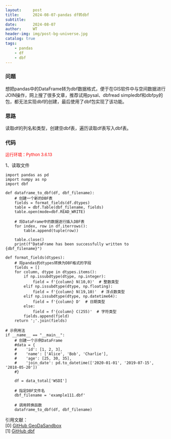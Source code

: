 ```yaml
---
layout:     post
title:      2024-08-07-pandas df转dbf
subtitle:   
date:       2024-08-07
author:     WT
header-img: img/post-bg-universe.jpg
catalog: true
tags:
    - pandas
    - df
    - dbf
---
```


### 问题
想把pandas中的DataFrame转为dbf数据格式，便于在GIS软件中与空间数据进行JOIN操作，网上搜了很多文章，推荐试用pysal、dbfread
simpledbf和dbfpy的包，都无法实现dbf的创建，最后使用了dbf包实现了该功能。

### 思路 
读取df的列名和类型，创建空dbf表，遍历读取df表写入dbf表。 

### 代码
<font size=2 color=Red>运行环境：Python 3.6.13</font>    

1、读取文件    
```
import pandas as pd
import numpy as np
import dbf

def dataframe_to_dbf(df, dbf_filename):
    # 创建一个新的DBF表
    fields = format_fields(df.dtypes)
    table = dbf.Table(dbf_filename, fields)
    table.open(mode=dbf.READ_WRITE)

    # 将DataFrame中的数据逐行插入DBF表
    for index, row in df.iterrows():
        table.append(tuple(row))

    table.close()
    print(f"DataFrame has been successfully written to {dbf_filename}")

def format_fields(dtypes):
    # 将pandas的dtypes转换为DBF格式的字段
    fields = []
    for column, dtype in dtypes.items():
        if np.issubdtype(dtype, np.integer):
            field = f'{column} N(10,0)'  # 整数类型
        elif np.issubdtype(dtype, np.floating):
            field = f'{column} N(19,10)'  # 浮点数类型
        elif np.issubdtype(dtype, np.datetime64):
            field = f'{column} D'  # 日期类型
        else:
            field = f'{column} C(255)'  # 字符类型
        fields.append(field)
    return ';'.join(fields)

# 示例用法
if __name__ == "__main__":
    # 创建一个示例DataFrame
    #data = {
    #    'id': [1, 2, 3],
    #    'name': ['Alice', 'Bob', 'Charlie'],
    #    'age': [25, 30, 35],
    #    'join_date': pd.to_datetime(['2020-01-01', '2019-07-15', '2018-05-20'])
    #}

    df = data_total['WSDI']
    
    # 指定DBF文件名
    dbf_filename = 'example111.dbf'
    
    # 调用转换函数
    dataframe_to_dbf(df, dbf_filename)
```  
  

引用文献：  
[0] [GitHub GeoDaSandbox](https://github.com/GeoDaSandbox/sandbox/blob/master/pyGDsandbox/dataIO.py)    
[1] [GitHub dbf](https://github.dev/ethanfurman/dbf/blob/47e97cd998067e9b4278dea09f137136e488029e/dbf/utils.py)







 


